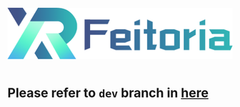 <br/>

<div align="center">
    <img src="resources/xrfeitoria-logo.png" width="600"/>
</div>

<br/>

# Please refer to `dev` branch in [here](https://gitlab.bj.sensetime.com/openxrlab/xrfeitoria/xrfeitoria/-/tree/dev)

